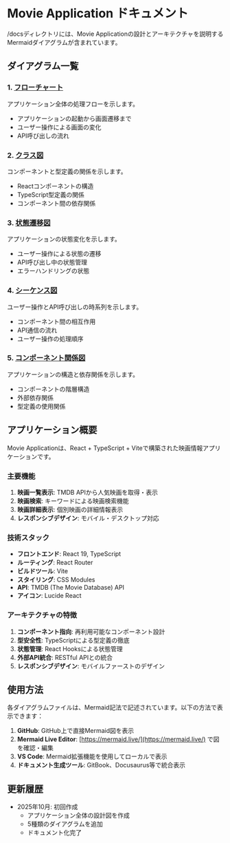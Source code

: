 # Movie Application ドキュメント

/docsディレクトリには、Movie Applicationの設計とアーキテクチャを説明するMermaidダイアグラムが含まれています。

## ダイアグラム一覧

### 1. [フローチャート](./docs/01-flowchart.md01-flowchart.md)
アプリケーション全体の処理フローを示します。
- アプリケーションの起動から画面遷移まで
- ユーザー操作による画面の変化
- API呼び出しの流れ

### 2. [クラス図](./docs/02-class-diagram.md)
コンポーネントと型定義の関係を示します。
- Reactコンポーネントの構造
- TypeScript型定義の関係
- コンポーネント間の依存関係

### 3. [状態遷移図](./docs/03-state-diagram.md)
アプリケーションの状態変化を示します。
- ユーザー操作による状態の遷移
- API呼び出し中の状態管理
- エラーハンドリングの状態

### 4. [シーケンス図](./docs/04-sequence-diagram.md)
ユーザー操作とAPI呼び出しの時系列を示します。
- コンポーネント間の相互作用
- API通信の流れ
- ユーザー操作の処理順序

### 5. [コンポーネント関係図](./docs/05-component-relationships.md)
アプリケーションの構造と依存関係を示します。
- コンポーネントの階層構造
- 外部依存関係
- 型定義の使用関係

## アプリケーション概要

Movie Applicationは、React + TypeScript + Viteで構築された映画情報アプリケーションです。

### 主要機能

1. **映画一覧表示**: TMDB APIから人気映画を取得・表示
2. **映画検索**: キーワードによる映画検索機能
3. **映画詳細表示**: 個別映画の詳細情報表示
4. **レスポンシブデザイン**: モバイル・デスクトップ対応

### 技術スタック

- **フロントエンド**: React 19, TypeScript
- **ルーティング**: React Router
- **ビルドツール**: Vite
- **スタイリング**: CSS Modules
- **API**: TMDB (The Movie Database) API
- **アイコン**: Lucide React

### アーキテクチャの特徴

1. **コンポーネント指向**: 再利用可能なコンポーネント設計
2. **型安全性**: TypeScriptによる型定義の徹底
3. **状態管理**: React Hooksによる状態管理
4. **外部API統合**: RESTful APIとの統合
5. **レスポンシブデザイン**: モバイルファーストのデザイン

## 使用方法

各ダイアグラムファイルは、Mermaid記法で記述されています。以下の方法で表示できます：

1. **GitHub**: GitHub上で直接Mermaid図を表示
2. **Mermaid Live Editor**: [https://mermaid.live/](https://mermaid.live/) で図を確認・編集
3. **VS Code**: Mermaid拡張機能を使用してローカルで表示
4. **ドキュメント生成ツール**: GitBook、Docusaurus等で統合表示

## 更新履歴

- 2025年10月: 初回作成
  - アプリケーション全体の設計図を作成
  - 5種類のダイアグラムを追加
  - ドキュメント化完了
